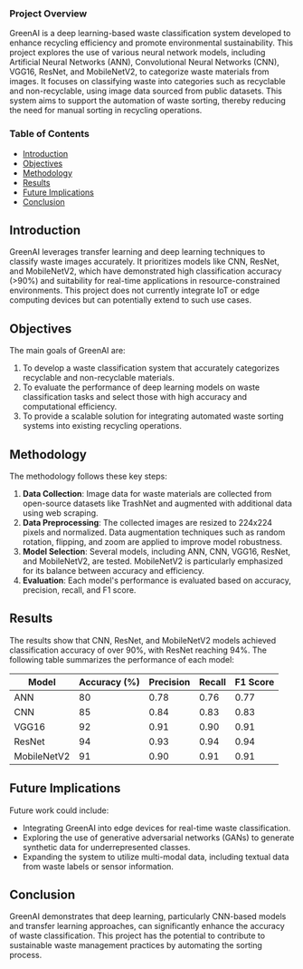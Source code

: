 

### Project Overview
GreenAI is a deep learning-based waste classification system developed to enhance recycling efficiency and promote environmental sustainability. This project explores the use of various neural network models, including Artificial Neural Networks (ANN), Convolutional Neural Networks (CNN), VGG16, ResNet, and MobileNetV2, to categorize waste materials from images. It focuses on classifying waste into categories such as recyclable and non-recyclable, using image data sourced from public datasets. This system aims to support the automation of waste sorting, thereby reducing the need for manual sorting in recycling operations.

### Table of Contents
- [Introduction](#introduction)
- [Objectives](#objectives)
- [Methodology](#methodology)
- [Results](#results)
- [Future Implications](#future-implications)
- [Conclusion](#conclusion)


## Introduction
GreenAI leverages transfer learning and deep learning techniques to classify waste images accurately. It prioritizes models like CNN, ResNet, and MobileNetV2, which have demonstrated high classification accuracy (>90%) and suitability for real-time applications in resource-constrained environments. This project does not currently integrate IoT or edge computing devices but can potentially extend to such use cases.

## Objectives
The main goals of GreenAI are:
1. To develop a waste classification system that accurately categorizes recyclable and non-recyclable materials.
2. To evaluate the performance of deep learning models on waste classification tasks and select those with high accuracy and computational efficiency.
3. To provide a scalable solution for integrating automated waste sorting systems into existing recycling operations.

## Methodology
The methodology follows these key steps:

1. **Data Collection**: Image data for waste materials are collected from open-source datasets like TrashNet and augmented with additional data using web scraping.
2. **Data Preprocessing**: The collected images are resized to 224x224 pixels and normalized. Data augmentation techniques such as random rotation, flipping, and zoom are applied to improve model robustness.
3. **Model Selection**: Several models, including ANN, CNN, VGG16, ResNet, and MobileNetV2, are tested. MobileNetV2 is particularly emphasized for its balance between accuracy and efficiency.
4. **Evaluation**: Each model's performance is evaluated based on accuracy, precision, recall, and F1 score.

## Results
The results show that CNN, ResNet, and MobileNetV2 models achieved classification accuracy of over 90%, with ResNet reaching 94%. The following table summarizes the performance of each model:

| Model       | Accuracy (%) | Precision | Recall | F1 Score |
|-------------|--------------|-----------|--------|----------|
| ANN         | 80           | 0.78      | 0.76   | 0.77     |
| CNN         | 85           | 0.84      | 0.83   | 0.83     |
| VGG16       | 92           | 0.91      | 0.90   | 0.91     |
| ResNet      | 94           | 0.93      | 0.94   | 0.94     |
| MobileNetV2 | 91           | 0.90      | 0.91   | 0.91     |

## Future Implications
Future work could include:
- Integrating GreenAI into edge devices for real-time waste classification.
- Exploring the use of generative adversarial networks (GANs) to generate synthetic data for underrepresented classes.
- Expanding the system to utilize multi-modal data, including textual data from waste labels or sensor information.

## Conclusion
GreenAI demonstrates that deep learning, particularly CNN-based models and transfer learning approaches, can significantly enhance the accuracy of waste classification. This project has the potential to contribute to sustainable waste management practices by automating the sorting process.

